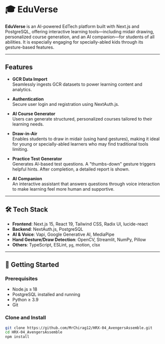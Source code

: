 # 🎓 EduVerse

**EduVerse** is an AI-powered EdTech platform built with Next.js and PostgreSQL, offering interactive learning tools—including midair drawing, personalized course generation, and an AI companion—for students of all abilities. It is especially engaging for specially-abled kids through its gesture-based features.

---

## Features

- **GCR Data Import**  
  Seamlessly ingests GCR datasets to power learning content and analytics.

- **Authentication**  
  Secure user login and registration using NextAuth.js.

- **AI Course Generator**  
  Users can generate structured, personalized courses tailored to their learning needs.

- **Draw-in-Air**  
  Enables students to draw in midair (using hand gestures), making it ideal for young or specially-abled learners who may find traditional tools limiting.

- **Practice Test Generator**  
  Generates AI-based test questions. A "thumbs-down" gesture triggers helpful hints. After completion, a detailed report is shown.

- **AI Companion**  
  An interactive assistant that answers questions through voice interaction to make learning feel more human and supportive.

---


## 🛠️ Tech Stack

- **Frontend**: Next.js 15, React 19, Tailwind CSS, Radix UI, lucide-react  
- **Backend**: NextAuth.js, PostgreSQL  
- **AI & Voice**: Vapi, Google Generative AI, MediaPipe  
- **Hand Gesture/Draw Detection**: OpenCV, Streamlit, NumPy, Pillow  
- **Others**: TypeScript, ESLint, `pg`, motion, clsx

---

## 🚀 Getting Started

### Prerequisites

- Node.js ≥ 18  
- PostgreSQL installed and running  
- Python ≥ 3.9  
- Git

### Clone and Install

```bash
git clone https://github.com/MrChirag12/HRX-04_AvengersAssemble.git
cd HRX-04_AvengersAssemble
npm install



